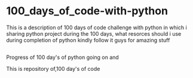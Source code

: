 # 100_days_of_code-with-python
This is a description of 100 days of code challenge with python in which i sharing python project during the 100 days, what resorces should i use during completion of python
kindly follow it guys for amazing stuff

##
Progress of 100 day's of python going on and

This is repository of,100 day's of code
